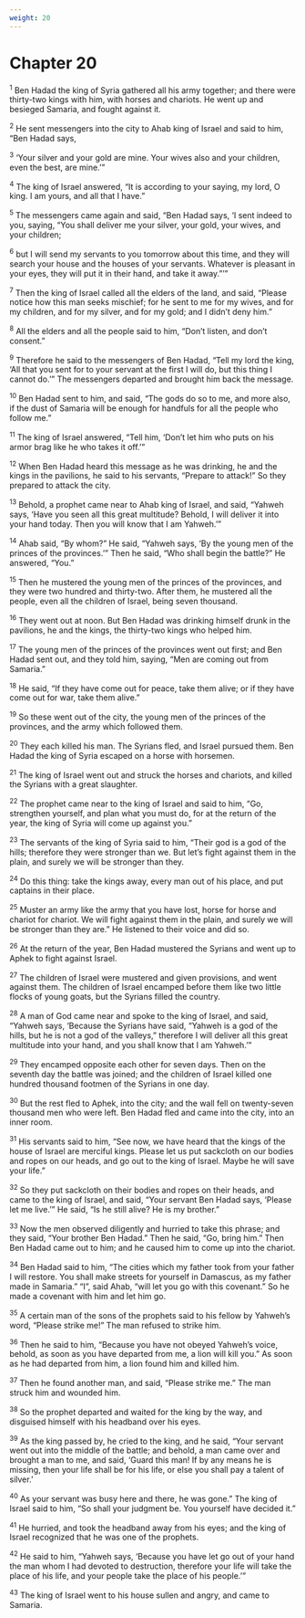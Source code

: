 ```yaml
---
weight: 20
---
```


# Chapter 20

<sup>1</sup> Ben Hadad the king of Syria gathered all his army together; and there were thirty-two kings with him, with horses and chariots. He went up and besieged Samaria, and fought against it. 

<sup>2</sup> He sent messengers into the city to Ahab king of Israel and said to him, “Ben Hadad says, 

<sup>3</sup> ‘Your silver and your gold are mine. Your wives also and your children, even the best, are mine.’” 

<sup>4</sup> The king of Israel answered, “It is according to your saying, my lord, O king. I am yours, and all that I have.” 

<sup>5</sup> The messengers came again and said, “Ben Hadad says, ‘I sent indeed to you, saying, “You shall deliver me your silver, your gold, your wives, and your children; 

<sup>6</sup> but I will send my servants to you tomorrow about this time, and they will search your house and the houses of your servants. Whatever is pleasant in your eyes, they will put it in their hand, and take it away.”’” 

<sup>7</sup> Then the king of Israel called all the elders of the land, and said, “Please notice how this man seeks mischief; for he sent to me for my wives, and for my children, and for my silver, and for my gold; and I didn’t deny him.” 

<sup>8</sup> All the elders and all the people said to him, “Don’t listen, and don’t consent.” 

<sup>9</sup> Therefore he said to the messengers of Ben Hadad, “Tell my lord the king, ‘All that you sent for to your servant at the first I will do, but this thing I cannot do.’” The messengers departed and brought him back the message. 

<sup>10</sup> Ben Hadad sent to him, and said, “The gods do so to me, and more also, if the dust of Samaria will be enough for handfuls for all the people who follow me.” 

<sup>11</sup> The king of Israel answered, “Tell him, ‘Don’t let him who puts on his armor brag like he who takes it off.’” 

<sup>12</sup> When Ben Hadad heard this message as he was drinking, he and the kings in the pavilions, he said to his servants, “Prepare to attack!” So they prepared to attack the city. 

<sup>13</sup> Behold, a prophet came near to Ahab king of Israel, and said, “Yahweh says, ‘Have you seen all this great multitude? Behold, I will deliver it into your hand today. Then you will know that I am Yahweh.’” 

<sup>14</sup> Ahab said, “By whom?” He said, “Yahweh says, ‘By the young men of the princes of the provinces.’” Then he said, “Who shall begin the battle?” He answered, “You.” 

<sup>15</sup> Then he mustered the young men of the princes of the provinces, and they were two hundred and thirty-two. After them, he mustered all the people, even all the children of Israel, being seven thousand. 

<sup>16</sup> They went out at noon. But Ben Hadad was drinking himself drunk in the pavilions, he and the kings, the thirty-two kings who helped him. 

<sup>17</sup> The young men of the princes of the provinces went out first; and Ben Hadad sent out, and they told him, saying, “Men are coming out from Samaria.” 

<sup>18</sup> He said, “If they have come out for peace, take them alive; or if they have come out for war, take them alive.” 

<sup>19</sup> So these went out of the city, the young men of the princes of the provinces, and the army which followed them. 

<sup>20</sup> They each killed his man. The Syrians fled, and Israel pursued them. Ben Hadad the king of Syria escaped on a horse with horsemen. 

<sup>21</sup> The king of Israel went out and struck the horses and chariots, and killed the Syrians with a great slaughter. 

<sup>22</sup> The prophet came near to the king of Israel and said to him, “Go, strengthen yourself, and plan what you must do, for at the return of the year, the king of Syria will come up against you.” 

<sup>23</sup> The servants of the king of Syria said to him, “Their god is a god of the hills; therefore they were stronger than we. But let’s fight against them in the plain, and surely we will be stronger than they. 

<sup>24</sup> Do this thing: take the kings away, every man out of his place, and put captains in their place. 

<sup>25</sup> Muster an army like the army that you have lost, horse for horse and chariot for chariot. We will fight against them in the plain, and surely we will be stronger than they are.” He listened to their voice and did so. 

<sup>26</sup> At the return of the year, Ben Hadad mustered the Syrians and went up to Aphek to fight against Israel. 

<sup>27</sup> The children of Israel were mustered and given provisions, and went against them. The children of Israel encamped before them like two little flocks of young goats, but the Syrians filled the country. 

<sup>28</sup> A man of God came near and spoke to the king of Israel, and said, “Yahweh says, ‘Because the Syrians have said, “Yahweh is a god of the hills, but he is not a god of the valleys,” therefore I will deliver all this great multitude into your hand, and you shall know that I am Yahweh.’” 

<sup>29</sup> They encamped opposite each other for seven days. Then on the seventh day the battle was joined; and the children of Israel killed one hundred thousand footmen of the Syrians in one day. 

<sup>30</sup> But the rest fled to Aphek, into the city; and the wall fell on twenty-seven thousand men who were left. Ben Hadad fled and came into the city, into an inner room. 

<sup>31</sup> His servants said to him, “See now, we have heard that the kings of the house of Israel are merciful kings. Please let us put sackcloth on our bodies and ropes on our heads, and go out to the king of Israel. Maybe he will save your life.” 

<sup>32</sup> So they put sackcloth on their bodies and ropes on their heads, and came to the king of Israel, and said, “Your servant Ben Hadad says, ‘Please let me live.’” He said, “Is he still alive? He is my brother.” 

<sup>33</sup> Now the men observed diligently and hurried to take this phrase; and they said, “Your brother Ben Hadad.” Then he said, “Go, bring him.” Then Ben Hadad came out to him; and he caused him to come up into the chariot. 

<sup>34</sup> Ben Hadad said to him, “The cities which my father took from your father I will restore. You shall make streets for yourself in Damascus, as my father made in Samaria.” “I”, said Ahab, “will let you go with this covenant.” So he made a covenant with him and let him go. 

<sup>35</sup> A certain man of the sons of the prophets said to his fellow by Yahweh’s word, “Please strike me!” The man refused to strike him. 

<sup>36</sup> Then he said to him, “Because you have not obeyed Yahweh’s voice, behold, as soon as you have departed from me, a lion will kill you.” As soon as he had departed from him, a lion found him and killed him. 

<sup>37</sup> Then he found another man, and said, “Please strike me.” The man struck him and wounded him. 

<sup>38</sup> So the prophet departed and waited for the king by the way, and disguised himself with his headband over his eyes. 

<sup>39</sup> As the king passed by, he cried to the king, and he said, “Your servant went out into the middle of the battle; and behold, a man came over and brought a man to me, and said, ‘Guard this man! If by any means he is missing, then your life shall be for his life, or else you shall pay a talent of silver.’ 

<sup>40</sup> As your servant was busy here and there, he was gone.” The king of Israel said to him, “So shall your judgment be. You yourself have decided it.” 

<sup>41</sup> He hurried, and took the headband away from his eyes; and the king of Israel recognized that he was one of the prophets. 

<sup>42</sup> He said to him, “Yahweh says, ‘Because you have let go out of your hand the man whom I had devoted to destruction, therefore your life will take the place of his life, and your people take the place of his people.’” 

<sup>43</sup> The king of Israel went to his house sullen and angry, and came to Samaria. 


